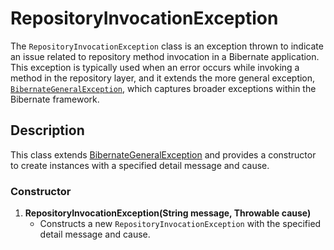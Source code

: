 # RepositoryInvocationException

The `RepositoryInvocationException` class is an exception thrown to indicate an issue related to repository method
invocation in a Bibernate application. This exception is typically used when an error occurs while invoking a method in
the repository layer, and it extends the more general exception, [`BibernateGeneralException`](#), which captures
broader exceptions within the Bibernate framework.

## Description

This class extends [BibernateGeneralException](BibernateGeneralException.md) and provides a constructor to create instances with a specified detail
message and cause.

### Constructor

1. **RepositoryInvocationException(String message, Throwable cause)**
    - Constructs a new `RepositoryInvocationException` with the specified detail message and cause.
